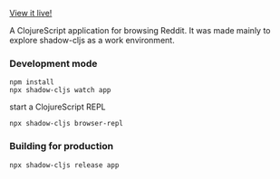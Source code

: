[View it live!](https://turmolt.github.io/reddit-viewer/#)

A ClojureScript application for browsing Reddit.
It was made mainly to explore shadow-cljs as a work environment.

### Development mode
```
npm install
npx shadow-cljs watch app
```
start a ClojureScript REPL
```
npx shadow-cljs browser-repl
```
### Building for production

```
npx shadow-cljs release app
```

